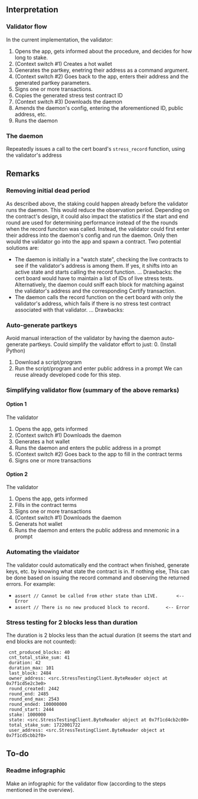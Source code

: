 
## Interpretation


### Validator flow

In the current implementation, the validator:
1. Opens the app, gets informed about the procedure, and decides for how long to stake.
2. (Context switch #1) Creates a hot wallet
3. Generates the partkey, enetring their address as a command argument.
4. (Context switch #2) Goes back to the app, enters their address and the generated partkey parameters.
5. Signs one or more transactions.
6. Copies the generated stress test contract ID
7. (Context switch #3) Downloads the daemon
8. Amends the daemon's config, entering the aforementioned ID, public address, etc.
9. Runs the daemon


### The daemon

Repeatedly issues a call to the cert board's `stress_record` function, using the validator's address



## Remarks


### Removing initial dead period

As described above, the staking could happen already before the validator runs the daemon.
This would reduce the observation period. 
Depending on the contract's design, it could also impact the statistics if the start and end round are used for determining performance instead of the the rounds when the record funciton was called.
Instead, the validator could first enter their address into the daemon's config and run the daemon. 
Only then would the validator go into the app and spawn a contract.
Two potential solutions are:
- The daemon is initially in a "watch state", checking the live contracts to see if the validator's address is among them. If yes, it shifts into an active state and starts calling the record function. 
... Drawbacks: the cert board would have to maintain a list of IDs of live stress tests. Alternatively, the daemon could sniff each block for matching against the validator's address and the corresponding Certify transaction.
- The daemon calls the record function on the cert board with only the validator's address, which fails if there is no stress test contract associated with that validator.
... Drawbacks: 


### Auto-generate partkeys

Avoid manual interaction of the validator by having the daemon auto-generate partkeys.
Could simplify the validator effort to just:
0. (Install Python)
1. Download a script/program
2. Run the script/program and enter public address in a prompt
We can reuse already developed code for this step.


### Simplifying validator flow (summary of the above remarks)

#### Option 1

The validator
1. Opens the app, gets informed
2. (Context switch #1) Downloads the daemon 
3. Generates a hot wallet
4. Runs the daemon and enters the public address in a prompt
5. (Context switch #2) Goes back to the app to fill in the contract terms
6. Signs one or more transactions

#### Option 2

The validator
1. Opens the app, gets informed
2. Fills in the contract terms
3. Signs one or more transactions
4. (Context switch #1) Downloads the daemon
5. Generats hot wallet
6. Runs the daemon and enters the public address and mnemonic in a prompt


### Automating the vlaidator

The validator could automatically end the contract when finished, generate keys, etc. by knowing what state the contract is in.
If nothing else, This can be done based on issuing the record command and observing the returned errors. For example:
- `assert // Cannot be called from other state than LIVE.		<-- Error`
- `assert // There is no new produced block to record.		<-- Error`


### Stress testing for 2 blocks less than duration

The duration is 2 blocks less than the actual duration (it seems the start and end blocks are not counted):
```
 cnt_produced_blocks: 40
 cnt_total_stake_sum: 41
 duration: 42
 duration_max: 101
 last_block: 2484
 owner_address: <src.StressTestingClient.ByteReader object at 0x7f1cd5e2c3e0>
 round_created: 2442
 round_end: 2485
 round_end_max: 2543
 round_ended: 100000000
 round_start: 2444
 stake: 1000000
 state: <src.StressTestingClient.ByteReader object at 0x7f1cd4cb2c00>
 total_stake_sum: 1722001722
 user_address: <src.StressTestingClient.ByteReader object at 0x7f1cd5cbb2f0>
```

## To-do

### Readme infographic

Make an infographic for the validator flow (according to the steps mentioned in the overview).
